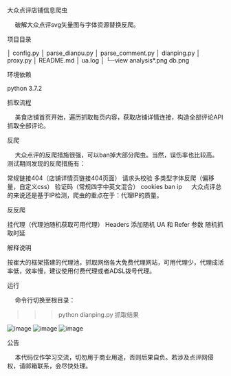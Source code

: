 大众点评店铺信息爬虫

  破解大众点评svg矢量图与字体资源替换反爬。

项目目录

│  config.py
│  parse_dianpu.py
│  parse_comment.py
│  dianping.py
│  proxy.py
│  README.md
│  ua.log
│
└─view
        analysis*.png
        db.png
        
环境依赖

python 3.7.2

抓取流程

  美食店铺首页开始，遍历抓取每页内容，获取店铺详情连接，构造全部评论API抓取全部评论。

反爬

  大众点评的反爬措施很强，可以ban掉大部分爬虫。当然，误伤率也比较高。测试期间发现的反爬措施有：

常规链接404（店铺详情页链接404页面）
请求头校验
多类型字体反爬（偏移量，自定义css）
验证码（常规四字中英文混合）
cookies
ban ip
  大众点评总的来说还是基于IP检测，爬虫的重点在于：代理IP的质量。

反反爬

挂代理（代理池随机获取可用代理）
Headers 添加随机 UA 和 Refer 参数
随机抓取时延


解释说明

按崔大的框架搭建的代理池，抓取网络各大免费代理网站，可用代理少，代理成活率低，效率慢，建议使用付费代理或者ADSL拨号代理。

运行

  命令行切换至根目录：

>>> python dianping.py
抓取结果

![image](https://github.com/xzh0723/dzdp/blob/master/view/db_dianpu.png.png)
![image](https://github.com/xzh0723/dzdp/blob/master/view/db_pinglun.png.png)
![image](https://github.com/xzh0723/dzdp/blob/master/view/pycharm_dianpu.png.png)

公告

  本代码仅作学习交流，切勿用于商业用途，否则后果自负。若涉及点评网侵权，请邮箱联系，会尽快处理。
